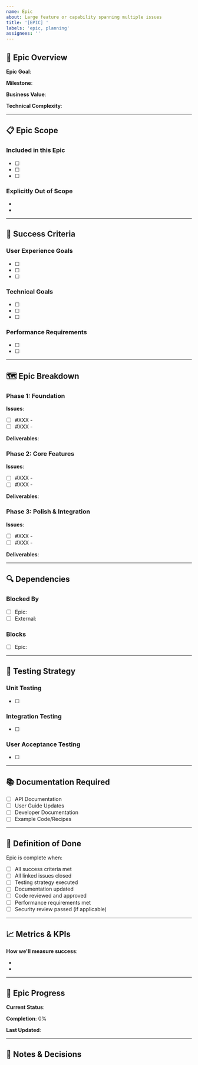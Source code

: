 ```yaml
---
name: Epic
about: Large feature or capability spanning multiple issues
title: '[EPIC] '
labels: 'epic, planning'
assignees: ''
---
```


## 🎯 Epic Overview

**Epic Goal**: <!-- One sentence describing what this epic achieves -->

**Milestone**: <!-- Which milestone this epic belongs to (M0-M7) -->

**Business Value**: <!-- Why this matters to users -->

**Technical Complexity**: <!-- High/Medium/Low and brief explanation -->

---

## 📋 Epic Scope

### Included in this Epic
- [ ] <!-- List major features/capabilities -->
- [ ]
- [ ]

### Explicitly Out of Scope
- <!-- Things that might be confused with this epic but aren't included -->
-

---

## 🎯 Success Criteria

### User Experience Goals
- [ ] <!-- What the user can do when this epic is complete -->
- [ ]
- [ ]

### Technical Goals
- [ ] <!-- Technical achievements -->
- [ ]
- [ ]

### Performance Requirements
- [ ] <!-- Speed, memory, etc. requirements -->
- [ ]

---

## 🗺️ Epic Breakdown

### Phase 1: Foundation
**Issues**: <!-- Link to specific issues -->
- [ ] #XXX - <!-- Issue title -->
- [ ] #XXX - <!-- Issue title -->

**Deliverables**: <!-- What gets built in this phase -->

### Phase 2: Core Features
**Issues**:
- [ ] #XXX - <!-- Issue title -->
- [ ] #XXX - <!-- Issue title -->

**Deliverables**:

### Phase 3: Polish & Integration
**Issues**:
- [ ] #XXX - <!-- Issue title -->
- [ ] #XXX - <!-- Issue title -->

**Deliverables**:

---

## 🔍 Dependencies

### Blocked By
- [ ] Epic: <!-- Other epics that must complete first -->
- [ ] External: <!-- External dependencies -->

### Blocks
- [ ] Epic: <!-- Epics that depend on this one -->

---

## 🧪 Testing Strategy

### Unit Testing
- [ ] <!-- What needs unit tests -->

### Integration Testing
- [ ] <!-- What needs integration tests -->

### User Acceptance Testing
- [ ] <!-- How we'll validate user experience -->

---

## 📚 Documentation Required

- [ ] API Documentation
- [ ] User Guide Updates
- [ ] Developer Documentation
- [ ] Example Code/Recipes

---

## 🎯 Definition of Done

Epic is complete when:
- [ ] All success criteria met
- [ ] All linked issues closed
- [ ] Testing strategy executed
- [ ] Documentation updated
- [ ] Code reviewed and approved
- [ ] Performance requirements met
- [ ] Security review passed (if applicable)

---

## 📈 Metrics & KPIs

**How we'll measure success**:
- <!-- Specific metrics that indicate this epic succeeded -->
-

---

## 🔄 Epic Progress

**Current Status**: <!-- Not Started / In Progress / Review / Complete -->

**Completion**: 0% <!-- Update as issues are completed -->

**Last Updated**: <!-- Date -->

---

## 💬 Notes & Decisions

<!-- Use this section for important decisions, architectural notes, or other context -->
